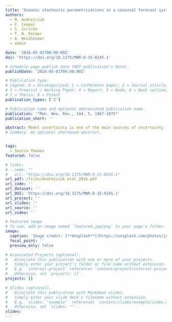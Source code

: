 ```yaml
---
title: 'Oceanic stochastic parametrizations in a seasonal forecast system'
authors:
  - M. Andrejczuk 
  - F. Cooper
  - S. Juricke
  - T. N. Palmer
  - A. Weisheimer
  - admin

date: '2016-05-01T00:00:00Z'
doi: 'https://doi.org/10.1175/MWR-D-15-0245.1'

# Schedule page publish date (NOT publication's date).
publishDate: '2016-05-01T00:00:00Z'

# Publication type.
# Legend: 0 = Uncategorized; 1 = Conference paper; 2 = Journal article;
# 3 = Preprint / Working Paper; 4 = Report; 5 = Book; 6 = Book section;
# 7 = Thesis; 8 = Patent
publication_types: ['2']

# Publication name and optional abbreviated publication name.
publication: '*Mon. Wea. Rev., 144, 5, 1867-1875*'
publication_short: ''

abstract: Model uncertainty is one of the main sources of uncertainty in ensemble prediction on seasonal to decadal timescales. Here, we quantify model uncertainty in the ocean component of a seasonal forecast system by introducing a range of stochastic parametrizations. The stochastic parametrizations help increase the spread of the ensemble and reduce error. We find that the stochastically perturbed parameterization tendency (SPPT) schemes provided the largest impact on the model spread and bias. We also suggest new ways to reduce forecast error.
# Summary. An optional shortened abstract.


tags:
  - Source Themes
featured: false

# links:
# - name: ""
#   url: "https://doi.org/10.1175/MWR-D-15-0245.1"
url_pdf: /files/Andrejczuk_etal_2016.pdf
url_code: ''
url_dataset: ''
url_DOI: 'https://doi.org/10.1175/MWR-D-15-0245.1'
url_project: ''
url_slides: ''
url_source: ''
url_video: ''

# Featured image
# To use, add an image named `featured.jpg/png` to your page's folder.
image:
  caption: 'Image credit: [**Unsplash**](https://unsplash.com/photos/jdD8gXaTZsc)'
  focal_point: ''
  preview_only: false

# Associated Projects (optional).
#   Associate this publication with one or more of your projects.
#   Simply enter your project's folder or file name without extension.
#   E.g. `internal-project` references `content/project/internal-project/index.md`.
#   Otherwise, set `projects: []`.
projects: []

# Slides (optional).
#   Associate this publication with Markdown slides.
#   Simply enter your slide deck's filename without extension.
#   E.g. `slides: "example"` references `content/slides/example/index.md`.
#   Otherwise, set `slides: ""`.
slides:
---
```

